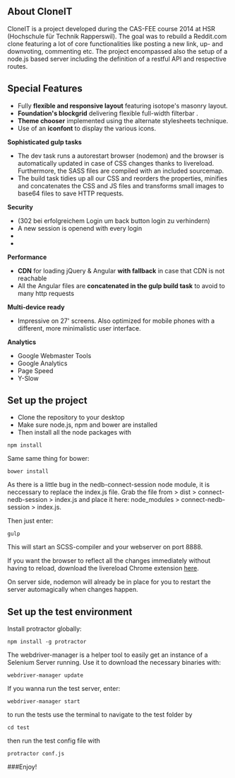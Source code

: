**About CloneIT**
--
CloneIT is a project developed during the CAS-FEE course 2014 at HSR (Hochschule für Technik Rapperswil). The goal was to rebuild a Reddit.com clone featuring a lot of core functionalities like posting a new link, up- and downvoting, commenting etc. The project encompassed also the setup of a node.js based server including the definition of a restful API and respective routes. 

**Special Features**
--
 * Fully __flexible and responsive layout__  featuring isotope's masonry layout.
 * **Foundation's blockgrid** delivering flexible full-width filterbar .
 * __Theme chooser__ implemented using the alternate stylesheets technique.
 * Use of an **iconfont** to display the various icons.


**Sophisticated gulp tasks**
* The dev task runs a autorestart browser (nodemon) and the browser is
   automatically updated in case of CSS changes thanks to livereload. 
   Furthermore, the SASS files are compiled with an included sourcemap.
 * The build task tidies up all our CSS and reorders the properties,
   minifies and concatenates the CSS and JS files and transforms small
   images to base64 files to save HTTP requests.

**Security**

 - (302 bei erfolgreichem Login um back button login zu verhindern)
 - A new session is openend with every login
 - 
 - 

**Performance**

 - **CDN** for loading jQuery & Angular **with fallback** in case that CDN is not reachable
 - All the Angular files are **concatenated in the gulp build task** to avoid to many http requests

**Multi-device ready**


 - Impressive on 27' screens. Also optimized for mobile phones with a different, more minimalistic user interface.

**Analytics**

 - Google Webmaster Tools
 - Google Analytics
 - Page Speed
 - Y-Slow

**Set up the project**
--

* Clone the repository to your desktop
* Make sure node.js, npm and bower are installed
* Then install all the node packages with 
```
npm install
```
Same same thing for bower:
```
bower install
```

As there is a little bug in the nedb-connect-session node module, it is neccessary to replace the index.js file. Grab the file from > dist > connect-nedb-session > index.js and place it here: node_modules > connect-nedb-session > index.js.

Then just enter:
```
gulp 
```    
This will start an SCSS-compiler and your webserver on port 8888.

If you want the browser to reflect all the changes immediately without having to reload, download the livereload Chrome extension [here](https://chrome.google.com/webstore/detail/livereload/jnihajbhpnppcggbcgedagnkighmdlei?hl=en). 

On server side, nodemon will already be in place for you to restart the server automagically when changes happen.

**Set up the test environment**
-- 
Install protractor globally:
``` 
npm install -g protractor
```
The webdriver-manager is a helper tool to easily get an instance of a Selenium Server running. Use it to download the necessary binaries with:
``` 
webdriver-manager update
```
If you wanna run the test server, enter:
``` 
webdriver-manager start
```
to run the tests use the terminal to navigate to the test folder by

```
cd test
```
 
then run the test config file with

```
protractor conf.js
```


###Enjoy!

